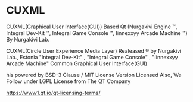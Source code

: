 # CUXML
CUXML(Graphical User Interface(GUI)) Based Qt (Nurgakivi Engine ™, Integral Dev-Kit ™, Integral Game Console ™, Iinnexxyy Arcade Machine ™) By Nurgakivi Lab.

CUXML(Circle User Experience Media Layer) Realeased ® by Nurgakivi Lab., Estonia
"Integral Dev-Kit" , "Integral Game Console" , "Iinnexxyy Arcade Machine" Common Graphical User Interface(GUI)

his powered by BSD-3 Clause / MIT License Version Licensed 
Also, We Follow under LGPL License from The QT Company

https://www1.qt.io/qt-licensing-terms/
